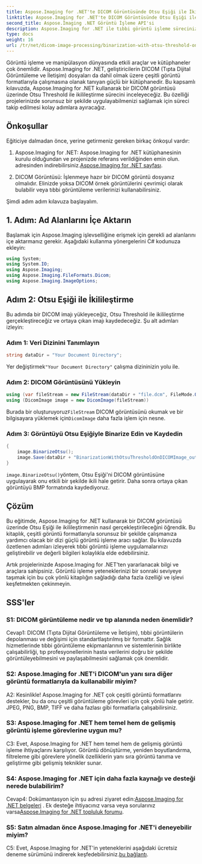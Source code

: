 ```yaml
---
title: Aspose.Imaging for .NET'te DICOM Görüntüsünde Otsu Eşiği ile İkilileştirme
linktitle: Aspose.Imaging for .NET'te DICOM Görüntüsünde Otsu Eşiği ile İkilileştirme
second_title: Aspose.Imaging .NET Görüntü İşleme API'si
description: Aspose.Imaging for .NET ile tıbbi görüntü işleme sürecinizi geliştirin. Otsu Thresholding'i kullanarak DICOM görüntü ikilileştirmesini nasıl gerçekleştireceğinizi öğrenin.
type: docs
weight: 16
url: /tr/net/dicom-image-processing/binarization-with-otsu-threshold-on-dicom-image/
---
```

Görüntü işleme ve manipülasyon dünyasında etkili araçlar ve kütüphaneler çok önemlidir. Aspose.Imaging for .NET, geliştiricilerin DICOM (Tıpta Dijital Görüntüleme ve İletişim) dosyaları da dahil olmak üzere çeşitli görüntü formatlarıyla çalışmasına olanak tanıyan güçlü bir kütüphanedir. Bu kapsamlı kılavuzda, Aspose.Imaging for .NET kullanarak bir DICOM görüntüsü üzerinde Otsu Threshold ile ikilileştirme sürecini inceleyeceğiz. Bu özelliği projelerinizde sorunsuz bir şekilde uygulayabilmenizi sağlamak için süreci takip edilmesi kolay adımlara ayıracağız.

## Önkoşullar

Eğiticiye dalmadan önce, yerine getirmeniz gereken birkaç önkoşul vardır:

1. Aspose.Imaging for .NET: Aspose.Imaging for .NET kütüphanesinin kurulu olduğundan ve projenizde referans verildiğinden emin olun. adresinden indirebilirsiniz.[Aspose.Imaging for .NET sayfası](https://releases.aspose.com/imaging/net/).

2. DICOM Görüntüsü: İşlenmeye hazır bir DICOM görüntü dosyanız olmalıdır. Elinizde yoksa DICOM örnek görüntülerini çevrimiçi olarak bulabilir veya tıbbi görüntüleme verilerinizi kullanabilirsiniz.

Şimdi adım adım kılavuza başlayalım.

## 1. Adım: Ad Alanlarını İçe Aktarın

Başlamak için Aspose.Imaging işlevselliğine erişmek için gerekli ad alanlarını içe aktarmanız gerekir. Aşağıdaki kullanma yönergelerini C# kodunuza ekleyin:

```csharp
using System;
using System.IO;
using Aspose.Imaging;
using Aspose.Imaging.FileFormats.Dicom;
using Aspose.Imaging.ImageOptions;
```

## Adım 2: Otsu Eşiği ile İkilileştirme

Bu adımda bir DICOM imajı yükleyeceğiz, Otsu Threshold ile ikilileştirme gerçekleştireceğiz ve ortaya çıkan imajı kaydedeceğiz. Şu alt adımları izleyin:

### Adım 1: Veri Dizinini Tanımlayın

```csharp
string dataDir = "Your Document Directory";
```

 Yer değiştirmek`"Your Document Directory"` çalışma dizininizin yolu ile.

### Adım 2: DICOM Görüntüsünü Yükleyin

```csharp
using (var fileStream = new FileStream(dataDir + "file.dcm", FileMode.Open, FileAccess.Read))
using (DicomImage image = new DicomImage(fileStream))
```

 Burada bir oluşturuyoruz`FileStream` DICOM görüntüsünü okumak ve bir bilgisayara yüklemek için`DicomImage` daha fazla işlem için nesne.

### Adım 3: Görüntüyü Otsu Eşiğiyle Binarize Edin ve Kaydedin

```csharp
{
    image.BinarizeOtsu();
    image.Save(dataDir + "BinarizationWithOtsuThresholdOnDICOMImage_out.bmp", new BmpOptions());
}
```

`image.BinarizeOtsu()`yöntem, Otsu Eşiği'ni DICOM görüntüsüne uygulayarak onu etkili bir şekilde ikili hale getirir. Daha sonra ortaya çıkan görüntüyü BMP formatında kaydediyoruz.

## Çözüm

Bu eğitimde, Aspose.Imaging for .NET kullanarak bir DICOM görüntüsü üzerinde Otsu Eşiği ile ikilileştirmenin nasıl gerçekleştirileceğini öğrendik. Bu kitaplık, çeşitli görüntü formatlarıyla sorunsuz bir şekilde çalışmanıza yardımcı olacak bir dizi güçlü görüntü işleme aracı sağlar. Bu kılavuzda özetlenen adımları izleyerek tıbbi görüntü işleme uygulamalarınızı geliştirebilir ve değerli bilgileri kolaylıkla elde edebilirsiniz.

Artık projelerinizde Aspose.Imaging for .NET'ten yararlanacak bilgi ve araçlara sahipsiniz. Görüntü işleme yeteneklerinizi bir sonraki seviyeye taşımak için bu çok yönlü kitaplığın sağladığı daha fazla özelliği ve işlevi keşfetmekten çekinmeyin.

## SSS'ler

### S1: DICOM görüntüleme nedir ve tıp alanında neden önemlidir?

Cevap1: DICOM (Tıpta Dijital Görüntüleme ve İletişim), tıbbi görüntülerin depolanması ve değişimi için standartlaştırılmış bir formattır. Sağlık hizmetlerinde tıbbi görüntüleme ekipmanlarının ve sistemlerinin birlikte çalışabilirliği, tıp profesyonellerinin hasta verilerini doğru bir şekilde görüntüleyebilmesini ve paylaşabilmesini sağlamak çok önemlidir.

### S2: Aspose.Imaging for .NET'i DICOM'un yanı sıra diğer görüntü formatlarıyla da kullanabilir miyim?

A2: Kesinlikle! Aspose.Imaging for .NET çok çeşitli görüntü formatlarını destekler, bu da onu çeşitli görüntüleme görevleri için çok yönlü hale getirir. JPEG, PNG, BMP, TIFF ve daha fazlası gibi formatlarla çalışabilirsiniz.

### S3: Aspose.Imaging for .NET hem temel hem de gelişmiş görüntü işleme görevlerine uygun mu?

C3: Evet, Aspose.Imaging for .NET hem temel hem de gelişmiş görüntü işleme ihtiyaçlarını karşılıyor. Görüntü dönüştürme, yeniden boyutlandırma, filtreleme gibi görevlere yönelik özelliklerin yanı sıra görüntü tanıma ve geliştirme gibi gelişmiş teknikler sunar.

### S4: Aspose.Imaging for .NET için daha fazla kaynağı ve desteği nerede bulabilirim?

Cevap4: Dokümantasyon için şu adresi ziyaret edin:[Aspose.Imaging for .NET belgeleri](https://reference.aspose.com/imaging/net/) . Ek desteğe ihtiyacınız varsa veya sorularınız varsa[Aspose.Imaging for .NET topluluk forumu](https://forum.aspose.com/).

### S5: Satın almadan önce Aspose.Imaging for .NET'i deneyebilir miyim?

 C5: Evet, Aspose.Imaging for .NET'in yeteneklerini aşağıdaki ücretsiz deneme sürümünü indirerek keşfedebilirsiniz.[bu bağlantı](https://releases.aspose.com/).